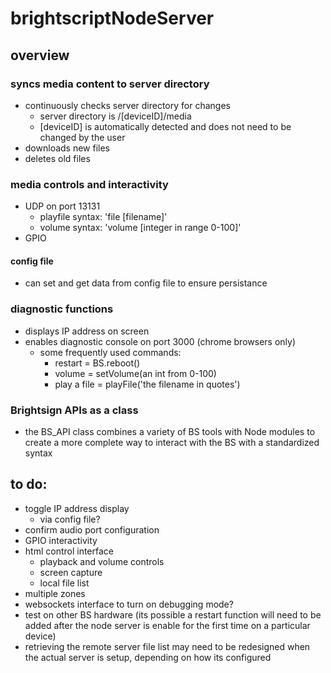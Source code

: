 # brightscriptNodeServer

## overview
### syncs media content to server directory
* continuously checks server directory for changes
  * server directory is /[deviceID]/media
  * [deviceID] is automatically detected and does not need to be changed by the user
* downloads new files
* deletes old files

### media controls and interactivity
* UDP on port 13131
	* playfile syntax: 'file [filename]'
	* volume syntax: 'volume [integer in range 0-100]'
* GPIO

#### config file
* can set and get data from config file to ensure persistance

### diagnostic functions
* displays IP address on screen
* enables diagnostic console on port 3000 (chrome browsers only)
	* some frequently used commands:
		* restart = BS.reboot()
		* volume = setVolume(an int from 0-100)
		* play a file = playFile('the filename in quotes')

### Brightsign APIs as a class
* the BS_API class combines a variety of BS tools with Node modules to create a more complete way to interact with the BS with a standardized syntax

## to do:
* toggle IP address display
	* via config file?
* confirm audio port configuration
* GPIO interactivity
* html control interface
	* playback and volume controls
	* screen capture
	* local file list
* multiple zones
* websockets interface to turn on debugging mode?
* test on other BS hardware (its possible a restart function will need to be added after the node server is enable for the first time on a particular device)
* retrieving the remote server file list may need to be redesigned when the actual server is setup, depending on how its configured
